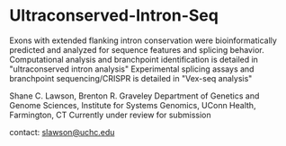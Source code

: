 # Ultraconserved-Intron-Seq

Exons with extended flanking intron conservation were bioinformatically predicted and analyzed for sequence features and splicing behavior.
Computational analysis and branchpoint identification is detailed in "ultraconserved intron analysis"
Experimental splicing assays and branchpoint sequencing/CRISPR is detailed in "Vex-seq analysis"

Shane C. Lawson, Brenton R. Graveley
Department of Genetics and Genome Sciences, Institute for Systems Genomics, UConn Health, Farmington, CT
Currently under review for submission

contact: slawson@uchc.edu
